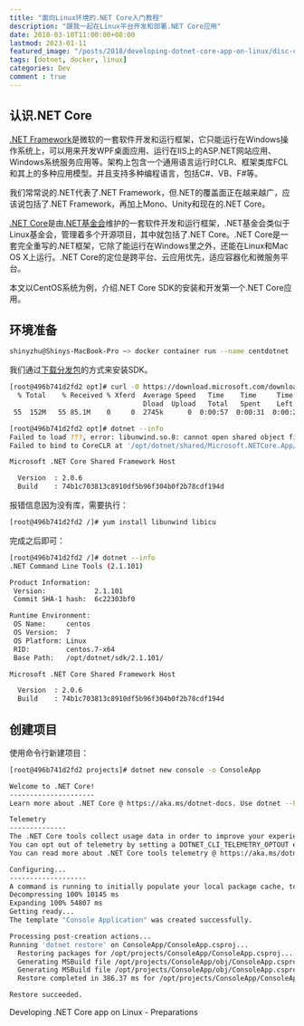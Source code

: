 ```yaml
---
title: "面向Linux环境的.NET Core入门教程"
description: "跟我一起在Linux平台开发和部署.NET Core应用"
date: 2018-03-10T11:00:00+08:00
lastmod: 2023-01-11
featured_image: "/posts/2018/developing-dotnet-core-app-on-linux/disc-cover-1489083.jpg"
tags: [dotnet, docker, linux]
categories: Dev
comment : true
---
```


## 认识.NET Core

[.NET Framework](https://docs.microsoft.com/en-us/dotnet/)是微软的一套软件开发和运行框架，它只能运行在Windows操作系统上，可以用来开发WPF桌面应用、运行在IIS上的ASP.NET网站应用、Windows系统服务应用等。架构上包含一个通用语言运行时CLR、框架类库FCL和其上的多种应用模型。并且支持多种编程语言，包括C#、VB、F#等。

我们常常说的.NET代表了.NET Framework，但.NET的覆盖面正在越来越广，应该说包括了.NET Framework，再加上Mono、Unity和现在的.NET Core。

[.NET Core](https://github.com/dotnet/core)是由[.NET基金会](https://www.dotnetfoundation.org)维护的一套软件开发和运行框架，.NET基金会类似于Linux基金会，管理着多个开源项目，其中就包括了.NET Core。.NET Core是一套完全重写的.NET框架，它除了能运行在Windows里之外，还能在Linux和Mac OS X上运行。.NET Core的定位是跨平台、云应用优先，适应容器化和微服务平台。

本文以CentOS系统为例，介绍.NET Core SDK的安装和开发第一个.NET Core应用。

## 环境准备

```bash
shinyzhu@Shinys-MacBook-Pro ~> docker container run --name centdotnet -it centos bash
```

我们通过[下载分发包](https://www.microsoft.com/net/download/all)的方式来安装SDK。

```bash
[root@496b741d2fd2 opt]# curl -O https://download.microsoft.com/download/D/C/F/DCFA73BE-93CE-4DA0-AB76-98972FD6E475/dotnet-sdk-2.1.101-linux-x64.tar.gz
  % Total    % Received % Xferd  Average Speed   Time    Time     Time  Current
                                 Dload  Upload   Total   Spent    Left  Speed
 55  152M   55 85.1M    0     0  2745k      0  0:00:57  0:00:31  0:00:26 1375k
```

```bash
[root@496b741d2fd2 opt]# dotnet --info
Failed to load ???, error: libunwind.so.8: cannot open shared object file: No such file or directory
Failed to bind to CoreCLR at '/opt/dotnet/shared/Microsoft.NETCore.App/2.0.6/libcoreclr.so'

Microsoft .NET Core Shared Framework Host

  Version  : 2.0.6
  Build    : 74b1c703813c8910df5b96f304b0f2b78cdf194d
```

报错信息因为没有库，需要执行：

```bash
[root@496b741d2fd2 /]# yum install libunwind libicu
```

完成之后即可：

```bash
[root@496b741d2fd2 /]# dotnet --info
.NET Command Line Tools (2.1.101)

Product Information:
 Version:            2.1.101
 Commit SHA-1 hash:  6c22303bf0

Runtime Environment:
 OS Name:     centos
 OS Version:  7
 OS Platform: Linux
 RID:         centos.7-x64
 Base Path:   /opt/dotnet/sdk/2.1.101/

Microsoft .NET Core Shared Framework Host

  Version  : 2.0.6
  Build    : 74b1c703813c8910df5b96f304b0f2b78cdf194d
```

## 创建项目

使用命令行新建项目：

```bash
[root@496b741d2fd2 projects]# dotnet new console -o ConsoleApp

Welcome to .NET Core!
---------------------
Learn more about .NET Core @ https://aka.ms/dotnet-docs. Use dotnet --help to see available commands or go to https://aka.ms/dotnet-cli-docs.

Telemetry
--------------
The .NET Core tools collect usage data in order to improve your experience. The data is anonymous and does not include command-line arguments. The data is collected by Microsoft and shared with the community.
You can opt out of telemetry by setting a DOTNET_CLI_TELEMETRY_OPTOUT environment variable to 1 using your favorite shell.
You can read more about .NET Core tools telemetry @ https://aka.ms/dotnet-cli-telemetry.

Configuring...
-------------------
A command is running to initially populate your local package cache, to improve restore speed and enable offline access. This command will take up to a minute to complete and will only happen once.
Decompressing 100% 10145 ms
Expanding 100% 54807 ms
Getting ready...
The template "Console Application" was created successfully.

Processing post-creation actions...
Running 'dotnet restore' on ConsoleApp/ConsoleApp.csproj...
  Restoring packages for /opt/projects/ConsoleApp/ConsoleApp.csproj...
  Generating MSBuild file /opt/projects/ConsoleApp/obj/ConsoleApp.csproj.nuget.g.props.
  Generating MSBuild file /opt/projects/ConsoleApp/obj/ConsoleApp.csproj.nuget.g.targets.
  Restore completed in 386.37 ms for /opt/projects/ConsoleApp/ConsoleApp.csproj.

Restore succeeded.
```

Developing .NET Core app on Linux - Preparations
